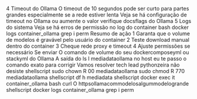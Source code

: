  4 Timeout do Ollama
 O timeout de 10 segundos pode ser curto para partes grandes especialmente se a rede estiver lenta
 Veja se há configuração de timeout no Ollama ou aumente o valor verifique docsflags do Ollama
 5 Logs do sistema
 Veja se há erros de permissão no log do container
bash
docker logs container_ollama  grep i perm
 Resumo de ação
1 Garanta que o volume de modelos é gravável pelo usuário do container
2 Teste download manual dentro do container
3 Cheque rede proxy e timeout
4 Ajuste permissões se necessário
Se enviar
 O comando de volume do seu dockercomposeyml ou stackyml do Ollama
 A saída do ls l mediadataollama no host
eu te passo o comando exato para corrigir
Vamos resolver  tech lead pythonzeira não desiste
shellscript
sudo chown R 00 mediadataollama
sudo chmod R 770 mediadataollama
shellscript
df h mediadata
shellscript
docker exec it container_ollama bash
curl O httpsollamacommodelosalgummodelogrande
shellscript
docker logs container_ollama  grep i perm